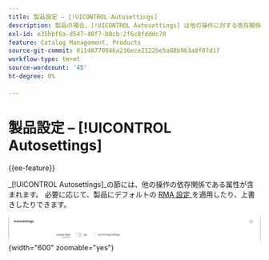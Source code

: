 ```yaml
---
title: 製品設定 – [!UICONTROL Autosettings]
description: 製品の場合、[!UICONTROL Autosettings] は他の操作に対する依存関係である属性を定義します。
exl-id: e35bbf6a-d547-40f7-b8cb-2f6c8fdddc70
feature: Catalog Management, Products
source-git-commit: 01148770946a236ece2122be5a88b963a0f07d1f
workflow-type: tm+mt
source-wordcount: '45'
ht-degree: 0%

---
```


# 製品設定 – [!UICONTROL Autosettings]

{{ee-feature}}

_[!UICONTROL Autosettings]_の節には、他の操作の依存関係である属性が含まれます。 必要に応じて、製品にデフォルトの [RMA 設定 ](../stores-purchase/rma-configure.md) を適用したり、上書きしたりできます。

![ 自動設定 ](./assets/product-autosettings.png){width="600" zoomable="yes"}
